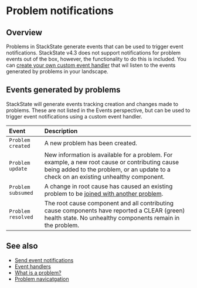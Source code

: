 # Problem notifications

## Overview

Problems in StackState generate events that can be used to trigger event notifications. StackState v4.3 does not support notifications for problem events out of the box, however, the functionality to do this is included. You can [create your own custom event handler](/configure/topology/event-handlers.md#create-a-custom-event-handler-function) that wil listen to the events generated by problems in your landscape.

## Events generated by problems

StackState will generate events tracking creation and changes made to problems. These are not listed in the Events perspective, but can be used to trigger event notifications using a custom event handler.

| Event | Description |
|:---|:---|
| `Problem created` | A new problem has been created. |
| `Problem update` | New information is available for a problem. For example, a new root cause or contributing cause being added to the problem, or an update to a check on an existing unhealthy component. |
| `Problem subsumed` | A change in root cause has caused an existing problem to be [joined with another problem](#two-problems-one-root-cause). |
| `Problem resolved` | The root cause component and all contributing cause components have reported a CLEAR (green) health state. No unhealthy components remain in the problem. | 


## See also

- [Send event notifications](/use/health-state-and-event-notifications/send-event-notifications.md)
- [Event handlers](/configure/topology/event-handlers.md)
- [What is a problem?](/use/problems/problems.md)
- [Problem navicatgation](/use/problems/problem_navigation.md)